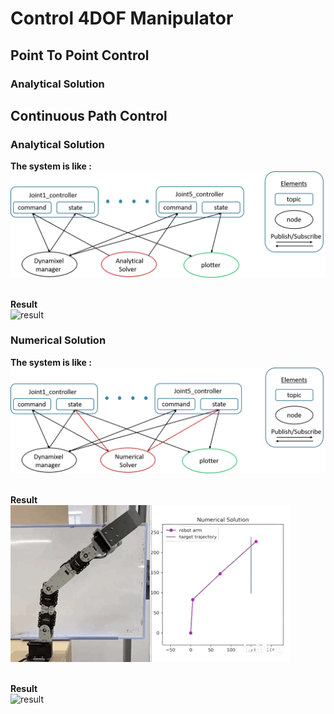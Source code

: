 # **Control 4DOF Manipulator**
## **Point To Point Control**
### **Analytical Solution**
## **Continuous Path Control**
### **Analytical Solution**
**The system is like :**<br>
![system](/src/figure/ana.png)

<br>**Result**<br>
![result](/src/figure/ana_real.gif)

### **Numerical Solution**
**The system is like :**<br>
![system](/src/figure/num.png)

<br>**Result**<br>
![result](/src/figure/num_real.gif)

<br>**Result**<br>
![result](/src/figure/LM.gif)